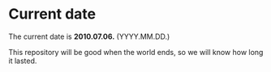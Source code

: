 # Current date

The current date is **2010.07.06.** (YYYY.MM.DD.)

This repository will be good when the world ends, so we will know how long it lasted.